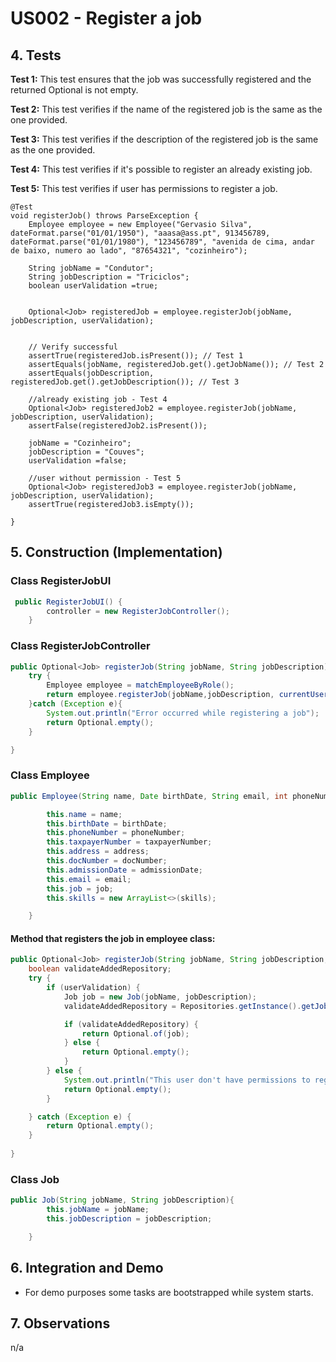 # US002 - Register a job

## 4. Tests 

**Test 1:** This test ensures that the job was successfully registered and the returned Optional is not empty.

**Test 2:** This test verifies if the name of the registered job is the same as the one provided.

**Test 3:** This test verifies if the description of the registered job is the same as the one provided.

**Test 4:** This test verifies if it's possible to register an already existing job.

**Test 5:** This test verifies if user has permissions to register a job.




	@Test
    void registerJob() throws ParseException {
        Employee employee = new Employee("Gervasio Silva", dateFormat.parse("01/01/1950"), "aaasa@ass.pt", 913456789, dateFormat.parse("01/01/1980"), "123456789", "avenida de cima, andar de baixo, numero ao lado", "87654321", "cozinheiro");

        String jobName = "Condutor";
        String jobDescription = "Triciclos";
        boolean userValidation =true;


        Optional<Job> registeredJob = employee.registerJob(jobName, jobDescription, userValidation);


        // Verify successful
        assertTrue(registeredJob.isPresent()); // Test 1
        assertEquals(jobName, registeredJob.get().getJobName()); // Test 2
        assertEquals(jobDescription, registeredJob.get().getJobDescription()); // Test 3

        //already existing job - Test 4
        Optional<Job> registeredJob2 = employee.registerJob(jobName, jobDescription, userValidation);
        assertFalse(registeredJob2.isPresent());

        jobName = "Cozinheiro";
        jobDescription = "Couves";
        userValidation =false;

        //user without permission - Test 5
        Optional<Job> registeredJob3 = employee.registerJob(jobName, jobDescription, userValidation);
        assertTrue(registeredJob3.isEmpty());

    }


## 5. Construction (Implementation)

### Class RegisterJobUI

```java
 public RegisterJobUI() {
        controller = new RegisterJobController();
    }
```

### Class RegisterJobController 

```java
public Optional<Job> registerJob(String jobName, String jobDescription){
    try {
        Employee employee = matchEmployeeByRole();
        return employee.registerJob(jobName,jobDescription, currentUserLogInValidation());
    }catch (Exception e){
        System.out.println("Error occurred while registering a job");
        return Optional.empty();
    }

}
```

### Class Employee

```java
public Employee(String name, Date birthDate, String email, int phoneNumber, Date admissionDate, String taxpayerNumber, String address, String docNumber, String job,List<Skill> skills) {

        this.name = name;
        this.birthDate = birthDate;
        this.phoneNumber = phoneNumber;
        this.taxpayerNumber = taxpayerNumber;
        this.address = address;
        this.docNumber = docNumber;
        this.admissionDate = admissionDate;
        this.email = email;
        this.job = job;
        this.skills = new ArrayList<>(skills);

    }
```


#### Method that registers the job in employee class:
```java
public Optional<Job> registerJob(String jobName, String jobDescription, boolean userValidation) {
    boolean validateAddedRepository;
    try {
        if (userValidation) {
            Job job = new Job(jobName, jobDescription);
            validateAddedRepository = Repositories.getInstance().getJobRepository().addJobRep(job);

            if (validateAddedRepository) {
                return Optional.of(job);
            } else {
                return Optional.empty();
            }
        } else {
            System.out.println("This user don't have permissions to register jobs");
            return Optional.empty();
        }

    } catch (Exception e) {
        return Optional.empty();
    }
    
}
```
### Class Job
```java
public Job(String jobName, String jobDescription){
        this.jobName = jobName;
        this.jobDescription = jobDescription;

    }
```



## 6. Integration and Demo

* For demo purposes some tasks are bootstrapped while system starts.


## 7. Observations

n/a
